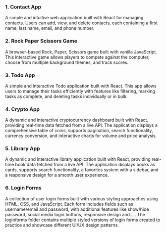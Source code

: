 ### 1. Contact App
A simple and intuitive web application built with React for managing contacts. Users can add, view, and delete contacts, each containing a first name, last name, email, and phone number.


### 2. Rock Paper Scissors Game
A browser-based Rock, Paper, Scissors game built with vanilla JavaScript. This interactive game allows players to compete against the computer, choose from multiple background themes, and track scores.


### 3. Todo App
A simple and interactive Todo application built with React. This app allows users to manage their tasks efficiently with features like filtering, marking tasks as complete, and deleting tasks individually or in bulk.


### 4. Crypto App
A dynamic and interactive cryptocurrency dashboard built with React, providing real-time data fetched from a live API. The application displays a comprehensive table of coins, supports pagination, search functionality, currency conversion, and interactive charts for volume and price analysis.


### 5. Library App
A dynamic and interactive library application built with React, providing real-time book data fetched from a live API. The application displays books as cards, supports search functionality, a favorites system with a sidebar, and a responsive design for a smooth user experience.

### 6. Login Forms
A collection of user login forms built with various styling approaches using HTML, CSS, and JavaScript. Each form includes fields such as username/email and password, with additional features like show/hide password, social media login buttons, responsive design and... . The loginforms folder contains multiple styled versions of login forms created to practice and showcase different UI/UX design patterns.



 
